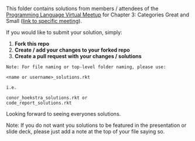 This folder contains solutions from members / attendees of the [Programming Language Virtual Meetup](https://www.meetup.com/Programming-Languages-Toronto-Meetup/) for Chapter 3: Categories Great and Small ([link to specific meeting](https://www.meetup.com/Programming-Languages-Toronto-Meetup/events/276267114/)).

If you would like to submit your solution, simply:

1. **Fork this repo**
2. **Create / add your changes to your forked repo**
3. **Create a pull request with your changes / solutions**
```
Note: For file naming or top-level folder naming, please use:

<name or username>_solutions.rkt

i.e.

conor_hoekstra_solutions.rkt or
code_report_solutions.rkt
```

Looking forward to seeing everyones solutions.

Note: If you do not want you solutions to be featured in the presentation or slide deck, please just add a note at the top of your file saying so.
